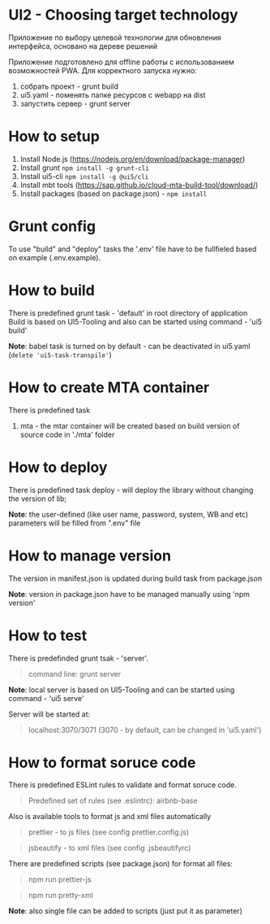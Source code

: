 # UI2 - Choosing target technology

Приложение по выбору целевой технологии для обновления интерфейса, основано на дереве решений

Приложение подготовлено для offline работы с использованием возможностей PWA.
Для корректного запуска нужно:

1. собрать проект - grunt build
2. ui5.yaml - поменять папке ресурсов с webapp на dist
3. запустить сервер - grunt server 

# How to setup

1. Install Node.js (https://nodejs.org/en/download/package-manager)
2. Install grunt `npm install -g grunt-cli`
3. Install ui5-cli `npm install -g @ui5/cli`
4. Install mbt tools (https://sap.github.io/cloud-mta-build-tool/download/)
5. Install packages (based on package.json) - `npm install`

# Grunt config

To use "build" and "deploy" tasks the '.env' file have to be fullfieled based on example (.env.example).

# How to build

There is predefined grunt task - 'default' in root directory of application
Build is based on UI5-Tooling and also can be started using command - 'ui5 build'

**Note**: babel task is turned on by default - can be deactivated in ui5.yaml (`delete 'ui5-task-transpile'`)

# How to create MTA container

There is predefined task
1. mta - the mtar container will be created based on build version of source code in './mta' folder

# How to deploy

There is predefined task deploy - will deploy the library without changing the version of lib;

**Note**: the user-defined (like user name, password, system, WB and etc) parameters will be filled
from ".env" file

# How to manage version

The version in manifest.json is updated during build task from package.json

**Note**: version in package.json have to be managed manually using 'npm version'

# How to test

There is predefinded grunt tsak - 'server'.
>command line: grunt server

**Note**: local server is based on UI5-Tooling and can be started using command - 'ui5 serve'

Server will be started at:
>localhost:3070/3071 (3070 - by default, can be changed in 'ui5.yaml')

# How to format soruce code

There is predefined ESLint rules to validate and format soruce code.
>Predefined set of rules (see .eslintrc): airbnb-base

Also is available tools to format js and xml files automatically
>prettier - to js files (see config prettier.config.js)

>jsbeautify - to xml files (see config .jsbeautifyrc)

There are predefined scripts (see package.json) for format all files:
>npm run prettier-js

>npm run pretty-xml

**Note**: also single file can be added to scripts (just put it as parameter)